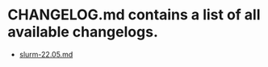 # CHANGELOG.md contains a list of all available changelogs.

- [slurm-22.05.md](./CHANGELOG/slurm-22.05.md)
